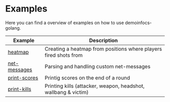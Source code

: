 # Examples

Here you can find a overview of examples on how to use demoinfocs-golang.

|Example|Description
|-|-|
|[heatmap](heatmap)|Creating a heatmap from positions where players fired shots from|
|[net-messages](net-messages)|Parsing and handling custom net-messages|
|[print-scores](print-scores)|Printig scores on the end of a round|
|[print-kills](print-kills)|Printing kills (attacker, weapon, headshot, wallbang & victim)|
